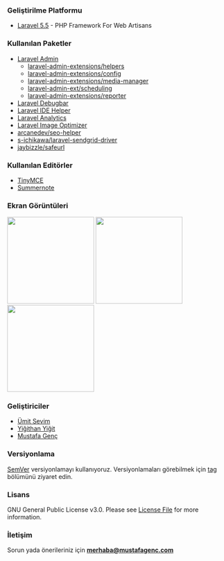 ### Geliştirilme Platformu
- [Laravel 5.5](https://laravel.com/docs/5.5/)  - PHP Framework For Web Artisans

### Kullanılan Paketler
- [Laravel Admin](http://laravel-admin.org)
    - [laravel-admin-extensions/helpers](https://github.com/laravel-admin-extensions/helpers)
    - [laravel-admin-extensions/config](https://github.com/laravel-admin-extensions/config)
    - [laravel-admin-extensions/media-manager](https://github.com/laravel-admin-extensions/media-manager)
    - [laravel-admin-ext/scheduling](https://github.com/laravel-admin-extensions/scheduling)
    - [laravel-admin-extensions/reporter](https://github.com/laravel-admin-extensions/reporter)
- [Laravel Debugbar](https://github.com/barryvdh/laravel-debugbar)
- [Laravel IDE Helper](https://github.com/barryvdh/laravel-ide-helper)
- [Laravel Analytics](https://github.com/spatie/laravel-analytics)
- [Laravel Image Optimizer](https://github.com/spatie/laravel-image-optimizer)
- [arcanedev/seo-helper](https://github.com/ARCANEDEV/SEO-Helper)
- [s-ichikawa/laravel-sendgrid-driver](https://github.com/s-ichikawa/laravel-sendgrid-driver)
- [jaybizzle/safeurl](https://github.com/JayBizzle/Safeurl)


### Kullanılan Editörler
- [TinyMCE](https://www.tinymce.com)
- [Summernote](https://summernote.org/)

### Ekran Görüntüleri
<a href="https://raw.githubusercontent.com/mustafagenc/blog/master/storage/screenshots/index.png"><img src="https://raw.githubusercontent.com/mustafagenc/blog/master/storage/screenshots/yazilar.png" width="200"></a> <a href="https://raw.githubusercontent.com/mustafagenc/blog/master/storage/screenshots/index.png"><img src="https://raw.githubusercontent.com/mustafagenc/blog/master/storage/screenshots/yazilar.png" width="200"></a> <a href="https://raw.githubusercontent.com/mustafagenc/blog/master/storage/screenshots/yazi-ekle.png"><img src="https://raw.githubusercontent.com/mustafagenc/blog/master/storage/screenshots/yazi-ekle.png" width="200"></a>



### Geliştiriciler
- [Ümit Sevim](https://github.com/tstechnik)
- [Yiğithan Yiğit](https://github.com/yigithanyigit)
- [Mustafa Genç](https://github.com/mustafagenc)

### Versiyonlama
[SemVer](https://semver.org/lang/tr/) versiyonlamayı kullanıyoruz. Versiyonlamaları görebilmek için [tag](https://github.com/mustafagenc/blog/tags) bölümünü ziyaret edin.

### Lisans
GNU General Public License v3.0. Please see [License File](https://github.com/mustafagenc/blog/blob/master/LICENSE) for more information.

### İletişim
Sorun yada önerileriniz için **[merhaba@mustafagenc.com](mailto:merhaba@mustafagenc.com)**